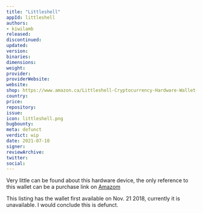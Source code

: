 ```yaml
---
title: "Littleshell"
appId: littleshell
authors:
- kiwilamb
released: 
discontinued: 
updated: 
version: 
binaries: 
dimensions: 
weight: 
provider: 
providerWebsite: 
website: 
shop: https://www.amazon.ca/Littleshell-Cryptocurrency-Hardware-Wallet-ERC20-tokens/dp/B07KPT79RN
country: 
price: 
repository: 
issue: 
icon: littleshell.png
bugbounty: 
meta: defunct
verdict: wip
date: 2021-07-10
signer: 
reviewArchive: 
twitter: 
social: 
---
```


Very little can be found about this hardware device, the only reference to this wallet can be a purchase link on [Amazom](https://www.amazon.ca/Littleshell-Cryptocurrency-Hardware-Wallet-ERC20-tokens/dp/B07KPT79RN)

This listing has the wallet first available on Nov. 21 2018, currently it is unavailable. I would conclude this is defunct.